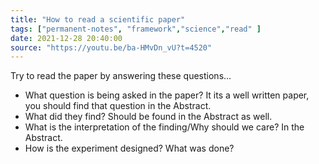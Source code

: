 ```yaml
---
title: "How to read a scientific paper"
tags: ["permanent-notes", "framework","science","read" ]
date: 2021-12-28 20:40:00
source: "https://youtu.be/ba-HMvDn_vU?t=4520"
---
```


Try to read the paper by answering these questions...

- What question is being asked in the paper? It its a well written paper, you should find that question in the Abstract.
- What did they find? Should be found in the Abstract as well.
- What is the interpretation of the finding/Why should we care? In the Abstract.
- How is the experiment designed? What was done?


